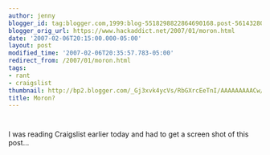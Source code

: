 ```yaml
---
author: jenny
blogger_id: tag:blogger.com,1999:blog-5518298822864690168.post-5614328013790841383
blogger_orig_url: https://www.hackaddict.net/2007/01/moron.html
date: '2007-02-06T20:15:00.000-05:00'
layout: post
modified_time: '2007-02-06T20:35:57.783-05:00'
redirect_from: /2007/01/moron.html
tags:
- rant
- craigslist
thumbnail: http://bp2.blogger.com/_Gj3xvk4ycVs/RbGXrcEeTnI/AAAAAAAAACw/kuPtkLpqJNE/s72-c/Moron-.jpg
title: Moron?
---
```


<a onblur="try {parent.deselectBloggerImageGracefully();} catch(e) {}" href="http://bp2.blogger.com/_Gj3xvk4ycVs/RbGXrcEeTnI/AAAAAAAAACw/kuPtkLpqJNE/s1600-h/Moron-.jpg"><img style="margin: 0px auto 10px; display: block; text-align: center; cursor: pointer;" src="http://bp2.blogger.com/_Gj3xvk4ycVs/RbGXrcEeTnI/AAAAAAAAACw/kuPtkLpqJNE/s400/Moron-.jpg" alt="" id="BLOGGER_PHOTO_ID_5021961832019938930" border="0" /></a><br />I was reading Craigslist earlier today and had to get a screen shot of this post...
